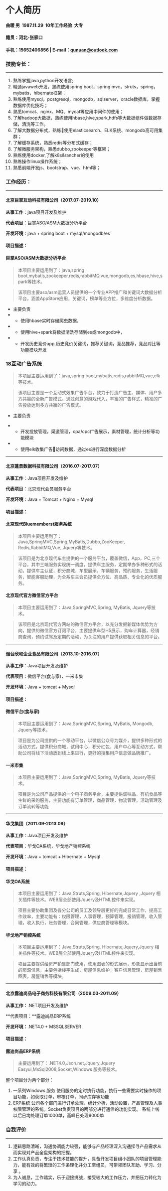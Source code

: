 # 个人简历
#### 曲暖  男  1987.11.29  10年工作经验  大专 

#### 籍贯：河北-张家口 

#### 手机：15652406856 | E-mail：qunuan@outlook.com

### 技能专长： 
---
1. 熟练掌握java,python开发语言; 
2. 精通javaweb开发，熟练使用spring boot，spring mvc，struts，spring，mybatis，hibernate框架； 
3. 熟练使用mysql，postgresql，mongodb，sqlserver，oracle数据库，掌握数据库优化技巧； 
4. 熟悉tomcat、nginx、MQ、mycat等应用中间件的使用； 
5. 了解hadoop大数据，熟练使用hbase,hive,spark,hdfs等大数据组件做数据存储，清洗等工作。 
6. 了解大数据分布式，熟练使用elasticsearch、ELK系统、mongodb高可用集群； 
7. 了解缓存系统，熟悉redis等分布式缓存； 
8. 了解微服务架构，熟悉dubbo,zookeeper等框架； 
9. 熟练使用docker,了解k8s&rancher的使用 
10. 熟练操作linux操作系统； 
11. 熟悉前端开发js、bootstrap、vue、html等；

### 工作经历：
---
#### 北京巨掌互动科技有限公司（2017.07-2019.10）

**从事工作**：java项目开发及维护 

**代表项目**：巨掌ASO/ASM大数据分析平台 

**开发环境**：java + spring boot + mysql/mongodb/es 

#### 项目描述： 

#### 巨掌ASO/ASM大数据分析平台 

> 本项目主要运用到了：java,spring boot,mybatis,zookeeper,redis,rabbitMQ,vue,mongodb,es,hbase,hive,spark等技术。 

>该项目主要aso/asm运营人员提供的一个专业APP推广和关键词大数据分析平台，涵盖AppStore应用，关键词，榜单等全方位，多维度分析数据。 

* 主要负责 
* * 使用hbase实时存储爬虫数据， 
* * 使用hive+spark将数据清洗存储到es或mongodb中， 
* * 开发历史竞价app,历史竞价关键词，推荐关键词，竞品推荐，竞品对比等功能模块开发 

### 18互动广告系统 

>本项目主要运用到了：java,spring boot,mybatis,redis,rabbitMQ,vue,elk等技术。 

>该项目主要是一个互动式效果广告平台，致力于打造广告主、媒体、用户多方共赢的全新广告模式。通过创意的游戏代入，丰富的广告样式，精准的广告投放达到多方共赢的广告模式。 

* 主要负责 

* * 开发投放管理，渠道管理，cpa/cpc广告展示，素材管理，统计分析等功能模块 
* * 使用elk收集广告访问数据，通过es进行深度数据分析 

---

#### 北京蓬景数据科技有限公司（2016.07-2017.07） 

**从事工作**：Java项目开发及维护 

**代表项目**：北京现代会员服务平台 

**开发环境**：Java + Tomcat + Nginx + Mysql 

#### 项目描述： 
#### 北京现代Bluememberst服务系统 
> 本项目主要运用到了：Java,SpringMVC,Spring,MyBatis,Dubbo,ZooKeeper, Redis,RabbitMQ,Vue, Jquery等技术。 

> 该项目是为北京现代车主提供的一个服务平台，覆盖微信，App，PC,三个平台，其中三端服务实现统一调度，提供车主服务，定期举办多种形式的活动，提供车主认证，积分商城，车型展示，车辆服务，预约服务，生活服务，智能客服助理，为全系车主会员提供全方位、高品质、专业化的优质服务。 
#### 北京现代官方微信官方平台 
> 本项目主要运用到了：Java,SpringMVC,Spring, MyBatis, Jquery等技术。 

> 该项目是北京现代官方网站的微信官方平台，以充分发掘新媒体优势为方向，提供的微信官方订阅平台，主要提供车型H5展示，购车计算器，经销商查询，预约试驾及定期的活动，为关注的用户提供获取相关信息的平台。 

---
#### 烟台欣和企业食品有限公司（2013.10-2016.07）


**从事工作**：Java项目开发及维护 

**代表项目**：微信平台(食与家)，一米市集 

**开发环境**：Java + tomcat + Mysql 
#### 项目描述： 
#### 微信平台(食与家) 
>本项目主要运用到了：Java,SpringMVC,Spring, MyBatis, Mongodb, Jquery等技术。 

>项目是为公司提供的一个移动平台，以微信公众号为媒介，提供多种形式的活动方式，提供积分商城，试用中心，积分红包，用户中心等互动方式，帮助公司将线下活动放到线上来进行，更好的搜集用户信息做品牌推广。 
#### 一米市集 
>本项目主要运用到了：Java,SpringMVC,Spring, MyBatis, Jquery等技术。 

>项目是为公司产品提供的一个电子商务平台，主要提供调味品，有机食品等生鲜的采购服务，主要功能有订单管理，商品管理，物流管理，活动管理及订单流转等功能 

---

#### 华戈集团（2011.09-2013.09）

**从事工作**：Java项目开发及维护 

**代表项目**：华戈OA系统，华戈地产销控系统 

**开发环境**：Java + tomcat + Hibernate + Mysql 

#### 项目描述： 
#### 华戈OA系统 
>本项目主要运用到了：Java,Struts,Spring, Hibernate,Jquery ,Jquery 相关插件等技术。WEB层全部使用Jquery及HTML控件来实现。 

>项目主要协助集团及各分公司的员工及领导层更好的完成日常工作，提高工作效率，主要功能有：权限管理，人事管理，预算管理，报销管理，收入管理，收入执行，账务管理，合同管理，供应商管理等模块。 
#### 华戈地产销控系统 
>本项目主要运用到了：Java,Struts,Spring, Hibernate,Jquery,Jquery 相关插件等技术。WEB层全部使用Jquery及HTML控件来实现。 

>项目主要提供给房产销售部门使用，使用图表的形式展示，形象显示出当前的房源信息，主要包括楼宇生成，房屋信息维护，客户信息管理，房屋销售图表，房屋销售等模块。 

---

#### 北京露迪尚品电子商务科技有限公司（2009.03-2011.09） 
**从事工作：**.NET项目开发及维护 

**代表项目：**露迪尚品ERP系统 

**开发环境：**.NET4.0 + MSSQLSERVER 
#### 项目描述： 
#### 露迪尚品ERP系统

>主要运用到了：.NET4.0,Json.net,Jquery,Jquery Easyui,MsSql2008,Socket,Windows 服务等技术。

整个项目分为两个部分： 
1. 一系列Windows 服务 使用服务的定时执行功能，执行一些需要实时操作的项目功能，如获取订单，审核订单，同步库存等功能 
2. ERP系统 公司各个部门进行订单处理，统计分析，活动设置，产品管理及人事权限管理的系统。Socket负责项目的两部分进行通信的功能实现。 系统上线以后日均处理订单1000单，高峰日处理8000单 

### 自我评价
---

1. 逻辑思路清晰，沟通协调能力较强，能够与产品经理深入沟通探寻产品需求从而实现对产品全盘架构的把握。
2. 工作认真负责，专注于技术技能的提升，具备开发项目组小团队的项目管理能力，能有效的将繁琐的工作条理化并分工至组员，可带领团队互助、学习、分享 。
3. 为人诚恳，工作踏实，乐于迎接挑战，接受较大的工作压力，并把压力转化为学习的动力。


